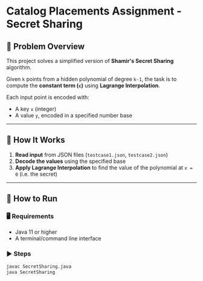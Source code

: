 # Catalog Placements Assignment - Secret Sharing

## 📘 Problem Overview

This project solves a simplified version of **Shamir's Secret Sharing** algorithm.

Given `k` points from a hidden polynomial of degree `k-1`, the task is to compute the **constant term (`c`)** using **Lagrange Interpolation**.

Each input point is encoded with:
- A key `x` (integer)
- A value `y`, encoded in a specified number base

---

## 🧩 How It Works

1. **Read input** from JSON files (`testcase1.json`, `testcase2.json`)
2. **Decode the values** using the specified base
3. **Apply Lagrange Interpolation** to find the value of the polynomial at `x = 0` (i.e. the secret)

---

## 🔧 How to Run

### 🖥 Requirements

- Java 11 or higher
- A terminal/command line interface

### ▶️ Steps

```bash
javac SecretSharing.java
java SecretSharing
```
